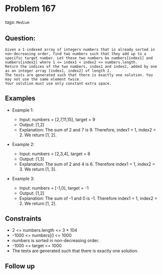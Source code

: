 # Problem 167
###### tags: `Medium`

## Question:
```
Given a 1-indexed array of integers numbers that is already sorted in non-decreasing order, find two numbers such that they add up to a specific target number. Let these two numbers be numbers[index1] and numbers[index2] where 1 <= index1 < index2 <= numbers.length.
Return the indices of the two numbers, index1 and index2, added by one as an integer array [index1, index2] of length 2.
The tests are generated such that there is exactly one solution. You may not use the same element twice.
Your solution must use only constant extra space.
```

## Examples
* Example 1:
	* Input: numbers = [2,7,11,15], target = 9
	* Output: [1,2]
	* Explanation: The sum of 2 and 7 is 9. Therefore, index1 = 1, index2 = 2. We return [1, 2].

* Example 2:
	* Input: numbers = [2,3,4], target = 6
	* Output: [1,3]
	* Explanation: The sum of 2 and 4 is 6. Therefore index1 = 1, index2 = 3. We return [1, 3].

* Example 3:
	* Input: numbers = [-1,0], target = -1
	* Output: [1,2]
	* Explanation: The sum of -1 and 0 is -1. Therefore index1 = 1, index2 = 2. We return [1, 2].

## Constraints
* 2 <= numbers.length <= 3 * 104
* -1000 <= numbers[i] <= 1000
* numbers is sorted in non-decreasing order.
* -1000 <= target <= 1000
* The tests are generated such that there is exactly one solution.

## Follow up

